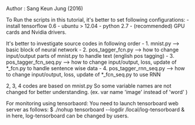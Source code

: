 
Author : Sang Keun Jung (2016)

To Run the scripts in this tutorial, it's better to set following configurations:
	- install tensorflow 0.6 
	- ubuntu > 12.04
	- python 2.7
	- (recommended) GPU cards and Nvidia drivers. 

It's better to investigate source codes in following order 
	- 1. mnist.py  --> basic block of neural network
	- 2. pos_tagger_fcn.py --> how to change input/output parts of mnist.py to handle text (english pos tagging)
	- 3. pos_tagger_fcn_seq.py --> how to change input/output, loss, update of *_fcn.py to handle sentence wise data
	- 4. pos_tagger_rnn_seq.py --> how to change input/output, loss, update of *_fcn_seq.py to use RNN 

2, 3, 4 codes are based on mnist.py 
So some variable names are not changed for better understanding. (ex. var name 'image' instead of 'word' )

For monitoring using tensorbaord:
   You need to launch tensorboard web server as follows:
	$ ./nohup tensorboard --logdir /local/log-tensorboard &
        in here, log-tensorboard can be changed by users.

